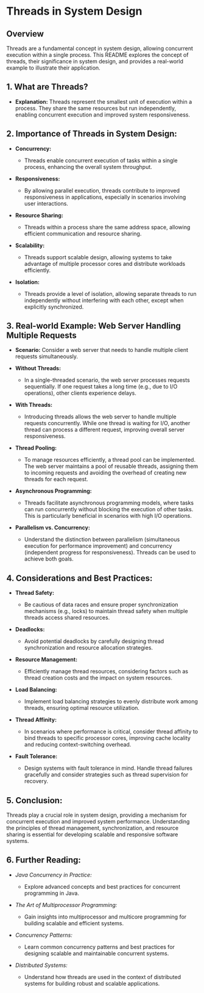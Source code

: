 # Threads in System Design

## Overview

Threads are a fundamental concept in system design, allowing concurrent execution within a single process. This README explores the concept of threads, their significance in system design, and provides a real-world example to illustrate their application.

## 1. What are Threads?

- **Explanation:** Threads represent the smallest unit of execution within a process. They share the same resources but run independently, enabling concurrent execution and improved system responsiveness.

## 2. Importance of Threads in System Design:

- **Concurrency:**

  - Threads enable concurrent execution of tasks within a single process, enhancing the overall system throughput.
- **Responsiveness:**

  - By allowing parallel execution, threads contribute to improved responsiveness in applications, especially in scenarios involving user interactions.
- **Resource Sharing:**

  - Threads within a process share the same address space, allowing efficient communication and resource sharing.
- **Scalability:**

  - Threads support scalable design, allowing systems to take advantage of multiple processor cores and distribute workloads efficiently.
- **Isolation:**

  - Threads provide a level of isolation, allowing separate threads to run independently without interfering with each other, except when explicitly synchronized.

## 3. Real-world Example: Web Server Handling Multiple Requests

- **Scenario:** Consider a web server that needs to handle multiple client requests simultaneously.
- **Without Threads:**

  - In a single-threaded scenario, the web server processes requests sequentially. If one request takes a long time (e.g., due to I/O operations), other clients experience delays.
- **With Threads:**

  - Introducing threads allows the web server to handle multiple requests concurrently. While one thread is waiting for I/O, another thread can process a different request, improving overall server responsiveness.
- **Thread Pooling:**

  - To manage resources efficiently, a thread pool can be implemented. The web server maintains a pool of reusable threads, assigning them to incoming requests and avoiding the overhead of creating new threads for each request.
- **Asynchronous Programming:**

  - Threads facilitate asynchronous programming models, where tasks can run concurrently without blocking the execution of other tasks. This is particularly beneficial in scenarios with high I/O operations.
- **Parallelism vs. Concurrency:**

  - Understand the distinction between parallelism (simultaneous execution for performance improvement) and concurrency (independent progress for responsiveness). Threads can be used to achieve both goals.

## 4. Considerations and Best Practices:

- **Thread Safety:**

  - Be cautious of data races and ensure proper synchronization mechanisms (e.g., locks) to maintain thread safety when multiple threads access shared resources.
- **Deadlocks:**

  - Avoid potential deadlocks by carefully designing thread synchronization and resource allocation strategies.
- **Resource Management:**

  - Efficiently manage thread resources, considering factors such as thread creation costs and the impact on system resources.
- **Load Balancing:**

  - Implement load balancing strategies to evenly distribute work among threads, ensuring optimal resource utilization.
- **Thread Affinity:**

  - In scenarios where performance is critical, consider thread affinity to bind threads to specific processor cores, improving cache locality and reducing context-switching overhead.
- **Fault Tolerance:**

  - Design systems with fault tolerance in mind. Handle thread failures gracefully and consider strategies such as thread supervision for recovery.

## 5. Conclusion:

Threads play a crucial role in system design, providing a mechanism for concurrent execution and improved system performance. Understanding the principles of thread management, synchronization, and resource sharing is essential for developing scalable and responsive software systems.

## 6. Further Reading:

- *Java Concurrency in Practice:*

  - Explore advanced concepts and best practices for concurrent programming in Java.
- *The Art of Multiprocessor Programming:*

  - Gain insights into multiprocessor and multicore programming for building scalable and efficient systems.
- *Concurrency Patterns:*

  - Learn common concurrency patterns and best practices for designing scalable and maintainable concurrent systems.
- *Distributed Systems:*

  - Understand how threads are used in the context of distributed systems for building robust and scalable applications.
